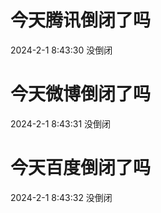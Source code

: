 # 今天腾讯倒闭了吗

2024-2-1 8:43:30 没倒闭

# 今天微博倒闭了吗

2024-2-1 8:43:31 没倒闭

# 今天百度倒闭了吗

2024-2-1 8:43:32 没倒闭

